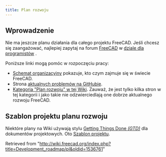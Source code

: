 ```yaml
---
title: Plan rozwoju
---
```

## Wprowadzenie

Nie ma jeszcze planu działania dla całego projektu FreeCAD. Jeśli chcesz się zaangażować, najlepiej zapytaj na forum [FreeCAD](https://forum.freecadweb.org/index.php) w [dziale dla programistów](https://forum.freecadweb.org/viewforum.php?f=10) .

Poniższe linki mogą pomóc w rozpoczęciu pracy:

* [Schemat organizacyjny](/Organization_chart/pl "Organization chart/pl") pokazuje, kto czym zajmuje się w świecie FreeCAD.
* Strona [aktualnych problemów na GitHubie](https://github.com/FreeCAD/FreeCAD/issues?q=is%3Aopen+is%3Aissue).
* [Kategoria "Plan rozwoju" w tej Wiki](/Category:Roadmap "Category:Roadmap"). Zauważ, że jest tylko kilka stron w tej kategorii i jako takie nie odzwierciedlają one dobrze aktualnego rozwoju FreeCAD.

## Szablon projektu planu rozwoju

Niektóre plany na Wiki używają stylu [Getting Things Done *(GTD)*](https://en.wikipedia.org/wiki/Getting_Things_Done#Methodology) dla dokumentów projektowych. Oto [Szablon projektu](/Project_template "Project template").

Retrieved from "<http://wiki.freecad.org/index.php?title=Development_roadmap/pl&oldid=1536761>"